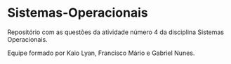# Sistemas-Operacionais
Repositório com as questões da atividade número 4 da disciplina Sistemas Operacionais.

Equipe formado por Kaio Lyan, Francisco Mário e Gabriel Nunes.

